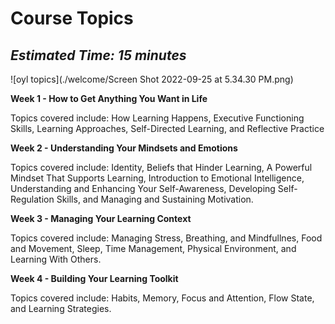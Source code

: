 # Course Topics

*Estimated Time: 15 minutes*
---

![oyl topics](./welcome/Screen Shot 2022-09-25 at 5.34.30 PM.png)

**Week 1 - How to Get Anything You Want in Life**

Topics covered include: How Learning Happens, Executive Functioning Skills, Learning Approaches, Self-Directed Learning, and Reflective Practice

**Week 2 - Understanding Your Mindsets and Emotions**

Topics covered include: Identity, Beliefs that Hinder Learning, A Powerful Mindset That Supports Learning, Introduction to Emotional Intelligence, Understanding and Enhancing Your Self-Awareness, Developing Self-Regulation Skills, and Managing and Sustaining Motivation.

**Week 3 - Managing Your Learning Context**

Topics covered include: Managing Stress, Breathing, and Mindfullnes, Food and Movement, Sleep, Time Management, Physical Environment, and Learning With Others.

**Week 4 - Building Your Learning Toolkit**

Topics covered include: Habits, Memory, Focus and Attention, Flow State, and Learning Strategies.
